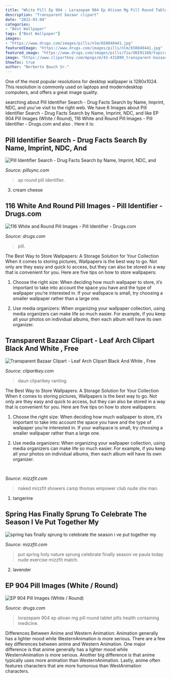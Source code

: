 ```yaml
---
title: "White Pill Ep 904 : Lorazepam 904 Ep Ativan Mg Pill Round Tablet Pills Health Containing Medicine"
description: "Transparent bazaar clipart"
date: "2022-03-04"
categories:
- "Best Wallpaper"
tags: ["Best Wallpaper"]
images:
- "https://www.drugs.com/images/pills/nlm/650840441.jpg"
featuredImage: "https://www.drugs.com/images/pills/nlm/650840441.jpg"
featured_image: "https://www.drugs.com/images/pills/fio/UNI01160/topiramate.JPG"
image: "https://www.clipartkey.com/mpngs/m/43-431099_transparent-bazaar-clipart-leaf-arch-clipart-black-and.png"
ShowToc: true
author: "Norberto Bauch Sr."
---
```



One of the most popular resolutions for desktop wallpaper is 1280x1024. This resolution is commonly used on laptops and moderndesktop computers, and offers a great image quality.

	

		
searching about Pill Identifier Search - Drug Facts Search by Name, Imprint, NDC, and you've visit to the right web. We have 6 Images about Pill Identifier Search - Drug Facts Search by Name, Imprint, NDC, and like EP 904 Pill Images (White / Round), 116 White and Round Pill Images - Pill Identifier - Drugs.com and also . Here it is:
		
    
## Pill Identifier Search - Drug Facts Search By Name, Imprint, NDC, And

<img loading=lazy src="https://d2g37fox4cokpx.cloudfront.net/1560979817619_197264.jpg" onerror="this.onerror=null;this.src='https://tse1.mm.bing.net/th?id=OIP.CGlDHC9mMfIxlo0YnUTIWwHaHa&amp;pid=15.1';" alt="Pill Identifier Search - Drug Facts Search by Name, Imprint, NDC, and">

_Source: pillsync.com_

>ap round pill identifier. 

	

3. cream cheese 

    
## 116 White And Round Pill Images - Pill Identifier - Drugs.com

<img loading=lazy src="https://www.drugs.com/images/pills/fio/UNI01160/topiramate.JPG" onerror="this.onerror=null;this.src='https://tse1.mm.bing.net/th?id=OIP.WKBn6K6HWq2acEEbspr7lgAAAA&amp;pid=15.1';" alt="116 White and Round Pill Images - Pill Identifier - Drugs.com">

_Source: drugs.com_

>pill. 

	

The Best Way to Store Wallpapers: A Storage Solution for Your Collection
When it comes to storing pictures, Wallpapers is the best way to go. Not only are they easy and quick to access, but they can also be stored in a way that is convenient for you. Here are five tips on how to store wallpapers:
1) Choose the right size: When deciding how much wallpaper to store, it’s important to take into account the space you have and the type of wallpaper you’re interested in. If your wallspace is small, try choosing a smaller wallpaper rather than a large one.

2) Use media organizers: When organizing your wallpaper collection, using media organizers can make life so much easier. For example, if you keep all your photos on individual albums, then each album will have its own organizer.

    
## Transparent Bazaar Clipart - Leaf Arch Clipart Black And White , Free

<img loading=lazy src="https://www.clipartkey.com/mpngs/m/43-431099_transparent-bazaar-clipart-leaf-arch-clipart-black-and.png" onerror="this.onerror=null;this.src='https://tse2.mm.bing.net/th?id=OIP.FImKADDzF0mmowBEJMuALgHaDT&amp;pid=15.1';" alt="Transparent Bazaar Clipart - Leaf Arch Clipart Black And White , Free">

_Source: clipartkey.com_

>daun clipartkey ranting. 

	

The Best Way to Store Wallpapers: A Storage Solution for Your Collection
When it comes to storing pictures, Wallpapers is the best way to go. Not only are they easy and quick to access, but they can also be stored in a way that is convenient for you. Here are five tips on how to store wallpapers:
1) Choose the right size: When deciding how much wallpaper to store, it’s important to take into account the space you have and the type of wallpaper you’re interested in. If your wallspace is small, try choosing a smaller wallpaper rather than a large one.

2) Use media organizers: When organizing your wallpaper collection, using media organizers can make life so much easier. For example, if you keep all your photos on individual albums, then each album will have its own organizer.

    
## 

<img loading=lazy src="http://mizzfit.com/Public/Files/post/women_who_empower_latham_thomas_thumbnail_6455af3d3c.jpg" onerror="this.onerror=null;this.src='https://tse2.mm.bing.net/th?id=OIP.V4jHsme5mJse9O0dqQ8qWAHaEX&amp;pid=15.1';" alt="">

_Source: mizzfit.com_

>naked mizzfit showers camp thomas empower club nude she man. 

	

1. tangerine 

    
## Spring Has Finally Sprung To Celebrate The Season I Ve Put Together My

<img loading=lazy src="http://www.mizzfit.com/Public/Files/post/spring_fitness_fashion_workout_exercise_music_musique_on_mizzfit_florals_6204c2a2fe.jpg" onerror="this.onerror=null;this.src='https://tse2.mm.bing.net/th?id=OIP.89hT3L0AQaoPV3ppYPW6vgHaE1&amp;pid=15.1';" alt="spring has finally sprung to celebrate the season i ve put together my">

_Source: mizzfit.com_

>put spring holy nature sprung celebrate finally season ve paula today nude exercise mizzfit match. 

	

2. lavender 

    
## EP 904 Pill Images (White / Round)

<img loading=lazy src="https://www.drugs.com/images/pills/nlm/650840441.jpg" onerror="this.onerror=null;this.src='https://tse1.mm.bing.net/th?id=OIP.9O8VW0_UYBAs9qEZuLAqagHaFj&amp;pid=15.1';" alt="EP 904 Pill Images (White / Round)">

_Source: drugs.com_

>lorazepam 904 ep ativan mg pill round tablet pills health containing medicine. 

	

Differences Between Anime and Western Animation: Animation generally has a lighter mood while WesternAnimation is more serious.
There are a few key differences between anime and Western Animation. One major difference is that anime generally has a lighter mood while WesternAnimation is more serious. Another big difference is that anime typically uses more animation than WesternAnimation. Lastly, anime often features characters that are more humorous than WestAnimation characters.

